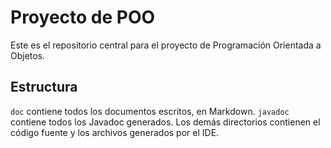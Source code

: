 # Proyecto de POO

Este es el repositorio central para el proyecto de Programación Orientada a
Objetos.

## Estructura

`doc` contiene todos los documentos escritos, en Markdown. `javadoc` contiene
todos los Javadoc generados. Los demás directorios contienen el código fuente
y los archivos generados por el IDE.
